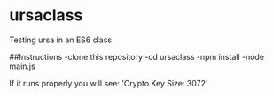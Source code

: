 # ursaclass
Testing ursa in an ES6 class

##Instructions
-clone this repository
-cd ursaclass
-npm install
-node main.js

If it runs properly you will see: 'Crypto Key Size:  3072'
